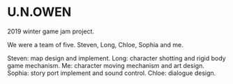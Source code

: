 # U.N.OWEN
2019 winter game jam project.

We were a team of five. Steven, Long, Chloe, Sophia and me.

Steven: map design and implement.
Long: character shotting and rigid body game mechanism.
Me: character moving mechanism and art design.
Sophia: story port implement and sound control.
Chloe: dialogue design.
